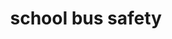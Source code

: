 ---
title: "school bus safety"
id: tag.id
permalink: "/tags/school%20bus%20safety"
videos: [2566,2568]
---